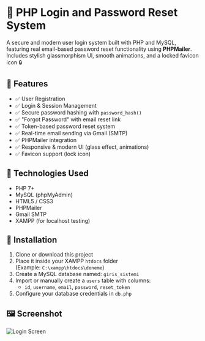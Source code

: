 # 🔐 PHP Login and Password Reset System

A secure and modern user login system built with PHP and MySQL, featuring real email-based password reset functionality using **PHPMailer**.  
Includes stylish glassmorphism UI, smooth animations, and a locked favicon icon 🔒

## 🧩 Features

- ✅ User Registration
- ✅ Login & Session Management
- ✅ Secure password hashing with `password_hash()`
- ✅ "Forgot Password" with email reset link
- ✅ Token-based password reset system
- ✅ Real-time email sending via Gmail (SMTP)
- ✅ PHPMailer integration
- ✅ Responsive & modern UI (glass effect, animations)
- ✅ Favicon support (lock icon)

## 💾 Technologies Used

- PHP 7+
- MySQL (phpMyAdmin)
- HTML5 / CSS3
- PHPMailer
- Gmail SMTP
- XAMPP (for localhost testing)

## 🔧 Installation

1. Clone or download this project
2. Place it inside your XAMPP `htdocs` folder  
   (Example: `C:\xampp\htdocs\deneme`)
3. Create a MySQL database named: `giris_sistemi`
4. Import or manually create a `users` table with columns:
   - `id`, `username`, `email`, `password`, `reset_token`
5. Configure your database credentials in `db.php`
## 🖼️ Screenshot

![Login Screen](screenshot.png)

